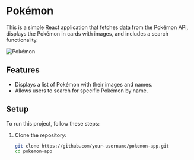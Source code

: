 # Pokémon

This is a simple React application that fetches data from the Pokémon API, displays the Pokémon in cards with images, and includes a search functionality.

![Pokémon](public/image.png)

## Features

- Displays a list of Pokémon with their images and names.
- Allows users to search for specific Pokémon by name.

## Setup

To run this project, follow these steps:

1. Clone the repository:

   ```sh
   git clone https://github.com/your-username/pokemon-app.git
   cd pokemon-app


